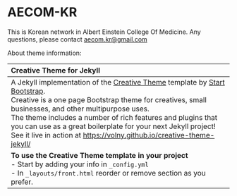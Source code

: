 # AECOM-KR

This is Korean network in Albert Einstein College Of Medicine. Any questions, please contact aecom.kr@gmail.com



About theme information:

| Creative Theme for Jekyll                                    |
| :----------------------------------------------------------- |
| A Jekyll implementation of the [Creative Theme](http://startbootstrap.com/template-overviews/creative/) template by [Start Bootstrap](http://startbootstrap.com).<br />Creative is a one page Bootstrap theme for creatives, small businesses, and other multipurpose uses.<br/>The theme includes a number of rich features and plugins that you can use as a great boilerplate for your next Jekyll project!<br />See it live in action at <https://volny.github.io/creative-theme-jekyll/> |
| **To use the Creative Theme template in your project**<br />- Start by adding your info in `_config.yml`<br />- In `_layouts/front.html` reorder or remove section as you prefer. |

